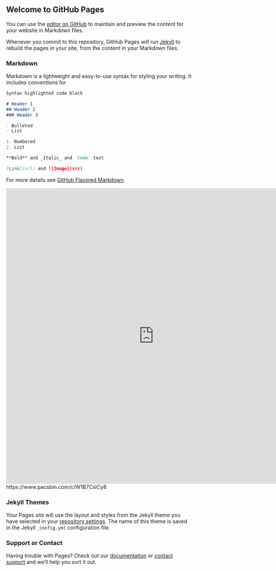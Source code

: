 ## Welcome to GitHub Pages

You can use the [editor on GitHub](https://github.com/derad/neuroradiology.github.io/edit/master/index.md) to maintain and preview the content for your website in Markdown files.

Whenever you commit to this repository, GitHub Pages will run [Jekyll](https://jekyllrb.com/) to rebuild the pages in your site, from the content in your Markdown files.

### Markdown

Markdown is a lightweight and easy-to-use syntax for styling your writing. It includes conventions for

```markdown
Syntax highlighted code block

# Header 1
## Header 2
### Header 3

- Bulleted
- List

1. Numbered
2. List

**Bold** and _Italic_ and `Code` text

[Link](url) and ![Image](src)
```

For more details see [GitHub Flavored Markdown](https://guides.github.com/features/mastering-markdown/).

<iframe width="800" height="800" seamless frameborder="0" scrolling="no" src="https://www.pacsbin.com/c/W1B7CsiCy8"></iframe>
https://www.pacsbin.com/c/W1B7CsiCy8

### Jekyll Themes

Your Pages site will use the layout and styles from the Jekyll theme you have selected in your [repository settings](https://github.com/derad/neuroradiology.github.io/settings). The name of this theme is saved in the Jekyll `_config.yml` configuration file.

### Support or Contact

Having trouble with Pages? Check out our [documentation](https://help.github.com/categories/github-pages-basics/) or [contact support](https://github.com/contact) and we’ll help you sort it out.
